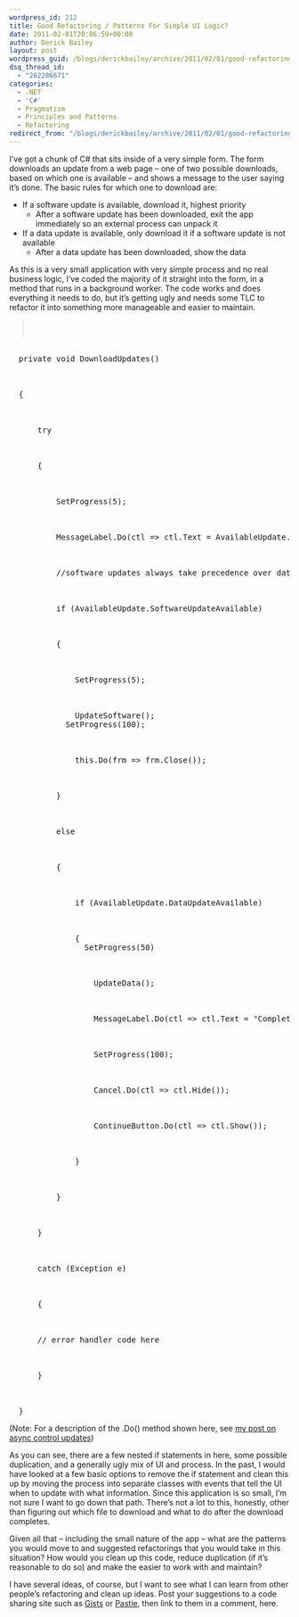 ```yaml
---
wordpress_id: 212
title: Good Refactoring / Patterns For Simple UI Logic?
date: 2011-02-01T20:06:59+00:00
author: Derick Bailey
layout: post
wordpress_guid: /blogs/derickbailey/archive/2011/02/01/good-refactoring-patterns-for-simple-ui-logic.aspx
dsq_thread_id:
  - "262286671"
categories:
  - .NET
  - 'C#'
  - Pragmatism
  - Principles and Patterns
  - Refactoring
redirect_from: "/blogs/derickbailey/archive/2011/02/01/good-refactoring-patterns-for-simple-ui-logic.aspx/"
---
```

I&#8217;ve got a chunk of C# that sits inside of a very simple form. The form downloads an update from a web page &#8211; one of two possible downloads, based on which one is available &#8211; and shows a message to the user saying it&#8217;s done. The basic rules for which one to download are:

  * If a software update is available, download it, highest priority 
      * After a software update has been downloaded, exit the app immediately so an external process can unpack it
  * If a data update is available, only download it if a software update is not available 
      * After a data update has been downloaded, show the data

As this is a very small application with very simple process and no real business logic, I&#8217;ve coded the majority of it straight into the form, in a method that runs in a background worker. The code works and does everything it needs to do, but it&#8217;s getting ugly and needs some TLC to refactor it into something more manageable and easier to maintain.

> <pre><div class="highlight">
  <pre><div class="line">
  <span class="k">private</span> <span class="k">void</span> <span class="nf">DownloadUpdates</span><span class="p">()</span>
</div>

<div class="line">
  <span class="p">{</span>
</div>

<div class="line">
      <span class="k">try</span>
</div>

<div class="line">
      <span class="p">{</span>
</div>

<div class="line">
          <span class="n">SetProgress</span><span class="p">(</span><span class="m">5</span><span class="p">);</span>
</div>

<div class="line">
          <span class="n">MessageLabel</span><span class="p">.</span><span class="n">Do</span><span class="p">(</span><span class="n">ctl</span> <span class="p">=&gt;</span> <span class="n">ctl</span><span class="p">.</span><span class="n">Text</span> <span class="p">=</span> <span class="n">AvailableUpdate</span><span class="p">.</span><span class="n">DownloadingUpdateLabelText</span><span class="p">);</span>
</div>

<div class="line">
          <span class="c1">//software updates always take precedence over data updates</span>
</div>

<div class="line">
          <span class="k">if</span> <span class="p">(</span><span class="n">AvailableUpdate</span><span class="p">.</span><span class="n">SoftwareUpdateAvailable</span><span class="p">)</span>
</div>

<div class="line">
          <span class="p">{</span>
</div>

<div class="line">
              <span class="n">SetProgress</span><span class="p">(5</span><span class="m"></span><span class="p">);</span>
</div>

<div class="line">
              <span class="n">UpdateSoftware</span><span class="p">();<br />            SetProgress(100); </span>
</div>

<div class="line">
              <span class="k">this</span><span class="p">.</span><span class="n">Do</span><span class="p">(</span><span class="n">frm</span> <span class="p">=&gt;</span> <span class="n">frm</span><span class="p">.</span><span class="n">Close</span><span class="p">());</span>
</div>

<div class="line">
          <span class="p">}</span>
</div>

<div class="line">
          <span class="k">else</span>
</div>

<div class="line">
          <span class="p">{</span>
</div>

<div class="line">
              <span class="k">if</span> <span class="p">(</span><span class="n">AvailableUpdate</span><span class="p">.</span><span class="n">DataUpdateAvailable</span><span class="p">)</span>
</div>

<div class="line">
              <span class="p">{<br />                SetProgress(50) </span>
</div>

<div class="line">
                  <span class="n">UpdateData</span><span class="p">();</span>
</div>

<div class="line">
                  <span class="n">MessageLabel</span><span class="p">.</span><span class="n">Do</span><span class="p">(</span><span class="n">ctl</span> <span class="p">=&gt;</span> <span class="n">ctl</span><span class="p">.</span><span class="n">Text</span> <span class="p">=</span> <span class="s">"Complete"</span><span class="p">);</span>
</div>

<div class="line">
                  <span class="n">SetProgress</span><span class="p">(</span><span class="m">100</span><span class="p">);</span>
</div>

<div class="line">
                  <span class="n">Cancel</span><span class="p">.</span><span class="n">Do</span><span class="p">(</span><span class="n">ctl</span> <span class="p">=&gt;</span> <span class="n">ctl</span><span class="p">.</span><span class="n">Hide</span><span class="p">());</span>
</div>

<div class="line">
                  <span class="n">ContinueButton</span><span class="p">.</span><span class="n">Do</span><span class="p">(</span><span class="n">ctl</span> <span class="p">=&gt;</span> <span class="n">ctl</span><span class="p">.</span><span class="n">Show</span><span class="p">());</span>
</div>

<div class="line">
              <span class="p">}</span>
</div>

<div class="line">
          <span class="p">}</span>
</div>

<div class="line">
      <span class="p">}</span>
</div>

<div class="line">
      <span class="k">catch</span> <span class="p">(</span><span class="n">Exception</span> <span class="n">e</span><span class="p">)</span>
</div>

<div class="line">
      <span class="p">{</span>
</div>

<div class="line">
  <span class="p"><span>	</span>// error handler code here</span>
</div>

<div class="line">
      <span class="p">}</span>
</div>

<div class="line">
  }
</div></pre>
  
</div>
</blockquote>


<p>
  (Note: For a description of the .Do() method shown here, see <a href="https://lostechies.com/blogs/derickbailey/archive/2011/01/24/asynchronous-control-updates-in-c-net-winforms.aspx">my post on async control updates</a>)
</p>


<p>
  As you can see, there are a few nested if statements in here, some possible duplication, and a generally ugly mix of UI and process. In the past, I would have looked at a few basic options to remove the if statement and clean this up by moving the process into separate classes with events that tell the UI when to update with what information. Since this application is so small, I&#8217;m not sure I want to go down that path. There&#8217;s not a lot to this, honestly, other than figuring out which file to download and what to do after the download completes.
</p>


<p>
  Given all that &#8211; including the small nature of the app &#8211; what are the patterns you would move to and suggested refactorings that you would take in this situation? How would you clean up this code, reduce duplication (if it&#8217;s reasonable to do so) and make the easier to work with and maintain?
</p>


<p>
  I have several ideas, of course, but I want to see what I can learn from other people&#8217;s refactoring and clean up ideas. Post your suggestions to a code sharing site such as <a href="https://gist.github.com/">Gists</a> or <a href="http://pastie.org/">Pastie</a>, then link to them in a comment, here.
</p>


<p>
   
</p>